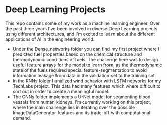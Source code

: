 # Deep Learning Projects
This repo contains some of my work as a machine learning engineer. Over the past three years I've been involved in diverse Deep Learning projects using different architectures, and I'm excited to learn about the different applications of AI in the engineering world.
- Under the Dense_networks folder you can find my first project where I predicted fuel properties based on the chemical structure and thermodynamic conditions of fuels. The challenge here was to design useful feature arrays for the model to learn from, as the thermodynamic state of the fuels required special feature-segmentation to avoid information leakage from data in the validation set to the training set.
-  In the RNNs folder I analized wind behavior with LSTM networks for my TechLabs project. This data had many features which where difficult to sort out in order to create a meaningful model.
-  The CNNs folder implements a U-Net model for segmenting blood vessels from human kidneys. I'm currently working on this project, where the main challenge lies in iterating over the possible ImageDataGenerator features and its trade-off with computational demand.
